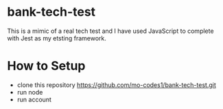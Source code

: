 # bank-tech-test

This is a mimic of a real tech test and I have used JavaScript to complete with Jest as my etsting framework. 

# How to Setup

- clone this repository https://github.com/mo-codes1/bank-tech-test.git
- run node
- run account 
